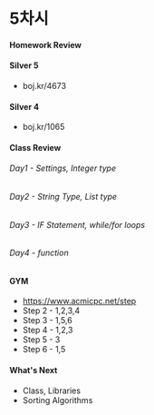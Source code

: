# 5차시



#### Homework Review

#### Silver 5

- boj.kr/4673

#### Silver 4

- boj.kr/1065



#### Class Review

###### Day1 - Settings, Integer type

###### Day2 - String Type, List type

###### Day3 - IF Statement, while/for loops

###### Day4 - function



#### GYM

- https://www.acmicpc.net/step
- Step 2 - 1,2,3,4
- Step 3 - 1,5,6
- Step 4 - 1,2,3
- Step 5 - 3
- Step 6 - 1,5



#### What's Next

- Class, Libraries
- Sorting Algorithms

